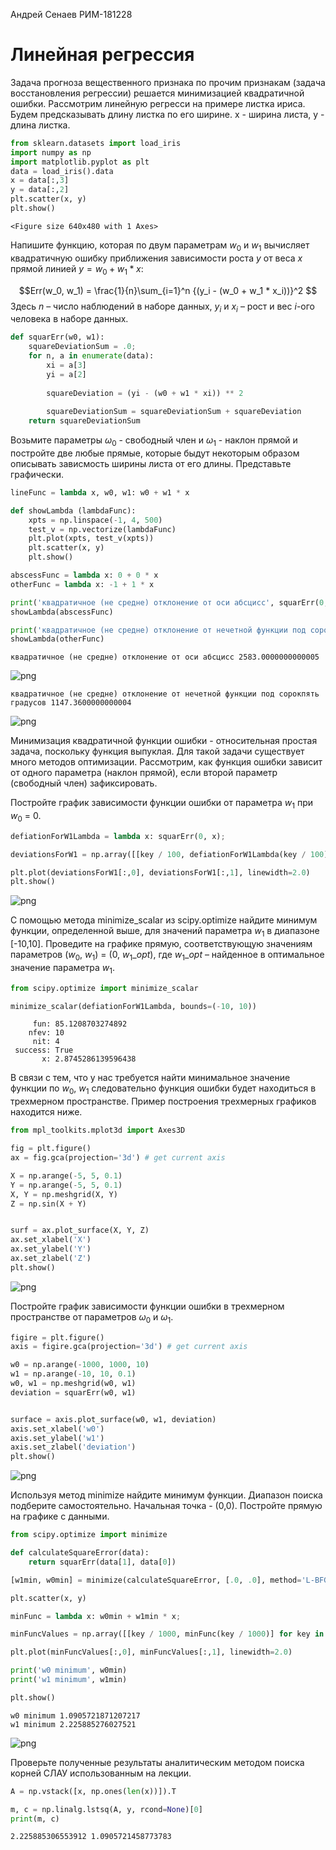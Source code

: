
Андрей Сенаев РИМ-181228

# Линейная регрессия

Задача прогноза вещественного признака по прочим признакам (задача восстановления регрессии) решается минимизацией квадратичной ошибки. Рассмотрим линейную регресси на примере листка ириса. Будем предсказывать длину листка по его ширине. x - ширина листа, y - длина листка.


```python
from sklearn.datasets import load_iris
import numpy as np
import matplotlib.pyplot as plt
data = load_iris().data
x = data[:,3]
y = data[:,2]
plt.scatter(x, y)
plt.show()
```


    <Figure size 640x480 with 1 Axes>


Напишите функцию, которая по двум параметрам  $w_0$ и $w_1$ вычисляет квадратичную ошибку приближения зависимости роста $y$ от веса $x$ прямой линией $y = w_0 + w_1 * x$:

$$Err(w_0, w_1) = \frac{1}{n}\sum_{i=1}^n {(y_i - (w_0 + w_1 * x_i))}^2 $$ Здесь $n$ – число наблюдений в наборе данных, $y_i$ и $x_i$ – рост и вес $i$-ого человека в наборе данных.


```python
def squarErr(w0, w1):
    squareDeviationSum = .0;
    for n, a in enumerate(data):
        xi = a[3]
        yi = a[2]
        
        squareDeviation = (yi - (w0 + w1 * xi)) ** 2
        
        squareDeviationSum = squareDeviationSum + squareDeviation
    return squareDeviationSum
```

Возьмите параметры $\omega_0$ - свободный член и $\omega_1$ - наклон прямой и постройте две любые прямые, которые быдут некоторым образом описывать зависмость ширины листа от его длины. Представьте графически.


```python
lineFunc = lambda x, w0, w1: w0 + w1 * x

def showLambda (lambdaFunc):
    xpts = np.linspace(-1, 4, 500)
    test_v = np.vectorize(lambdaFunc)
    plt.plot(xpts, test_v(xpts))
    plt.scatter(x, y)
    plt.show()

abscessFunc = lambda x: 0 + 0 * x
otherFunc = lambda x: -1 + 1 * x

print('квадратичное (не средне) отклонение от оси абсцисс', squarErr(0, 0))
showLambda(abscessFunc)

print('квадратичное (не средне) отклонение от нечетной функции под сорокпять градусов', squarErr(0, 1))
showLambda(otherFunc)
```

    квадратичное (не средне) отклонение от оси абсцисс 2583.0000000000005



![png](output_6_1.png)


    квадратичное (не средне) отклонение от нечетной функции под сорокпять градусов 1147.3600000000004



![png](output_6_3.png)


Минимизация квадратичной функции ошибки - относительная простая задача, поскольку функция выпуклая. Для такой задачи существует много методов оптимизации. Рассмотрим, как функция ошибки зависит от одного параметра (наклон прямой), если второй параметр (свободный член) зафиксировать.

Постройте график зависимости функции ошибки от параметра $w_1$ при $w_0$ = 0.


```python
defiationForW1Lambda = lambda x: squarErr(0, x);

deviationsForW1 = np.array([[key / 100, defiationForW1Lambda(key / 100)] for key in range(-1000, 1001)])

plt.plot(deviationsForW1[:,0], deviationsForW1[:,1], linewidth=2.0)
plt.show()
```


![png](output_9_0.png)


С помощью метода minimize_scalar из scipy.optimize найдите минимум функции, определенной выше, для значений параметра  $w_1$ в диапазоне [-10,10]. Проведите на графике прямую, соответствующую значениям параметров ($w_0$, $w_1$) = (0, $w_1\_opt$), где $w_1\_opt$ – найденное в оптимальное значение параметра $w_1$.


```python
from scipy.optimize import minimize_scalar

minimize_scalar(defiationForW1Lambda, bounds=(-10, 10))
```




         fun: 85.1208703274892
        nfev: 10
         nit: 4
     success: True
           x: 2.8745286139596438



В связи с тем, что у нас требуется найти минимальное значение функции по $w_0$, $w_1$ следовательно функция ошибки будет находиться в трехмерном пространстве.
Пример построения трехмерных графиков находится ниже.


```python
from mpl_toolkits.mplot3d import Axes3D
```


```python
fig = plt.figure()
ax = fig.gca(projection='3d') # get current axis

X = np.arange(-5, 5, 0.1)
Y = np.arange(-5, 5, 0.1)
X, Y = np.meshgrid(X, Y)
Z = np.sin(X + Y)


surf = ax.plot_surface(X, Y, Z)
ax.set_xlabel('X')
ax.set_ylabel('Y')
ax.set_zlabel('Z')
plt.show()
```


![png](output_14_0.png)


Постройте график зависимости функции ошибки в трехмерном пространстве от параметров $\omega_0$ и $\omega_1$.


```python
figire = plt.figure()
axis = figire.gca(projection='3d') # get current axis

w0 = np.arange(-1000, 1000, 10)
w1 = np.arange(-10, 10, 0.1)
w0, w1 = np.meshgrid(w0, w1)
deviation = squarErr(w0, w1)


surface = axis.plot_surface(w0, w1, deviation)
axis.set_xlabel('w0')
axis.set_ylabel('w1')
axis.set_zlabel('deviation')
plt.show()
```


![png](output_16_0.png)


Используя метод minimize найдите минимум функции. Диапазон поиска подберите самостоятельно. Начальная точка - (0,0). Постройте прямую на графике с данными.


```python
from scipy.optimize import minimize

def calculateSquareError(data):
    return squarErr(data[1], data[0])

[w1min, w0min] = minimize(calculateSquareError, [.0, .0], method='L-BFGS-B', bounds=([-10, 10], [-1000, 1000]))['x']

plt.scatter(x, y)

minFunc = lambda x: w0min + w1min * x;

minFuncValues = np.array([[key / 1000, minFunc(key / 1000)] for key in range(0, 3000)])

plt.plot(minFuncValues[:,0], minFuncValues[:,1], linewidth=2.0)

print('w0 minimum', w0min)
print('w1 minimum', w1min)

plt.show()
```

    w0 minimum 1.0905721871207217
    w1 minimum 2.225885276027521



![png](output_18_1.png)


Проверьте полученные результаты аналитическим методом поиска корней СЛАУ использованным на лекции.


```python
A = np.vstack([x, np.ones(len(x))]).T

m, c = np.linalg.lstsq(A, y, rcond=None)[0]
print(m, c)
```

    2.225885306553912 1.0905721458773783

